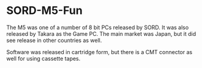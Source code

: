 # SORD-M5-Fun
The M5 was one of a number of 8 bit PCs released by SORD. It was also released by Takara as the Game PC. The main market was Japan, but it did see release in other countries as well.

Software was released in cartridge form, but there is a CMT connector as well for using cassette tapes.
